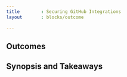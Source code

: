 ```yaml
---
title        : Securing GitHub Integrations
layout       : blocks/outcome

---
```



## Outcomes



## Synopsis and Takeaways
